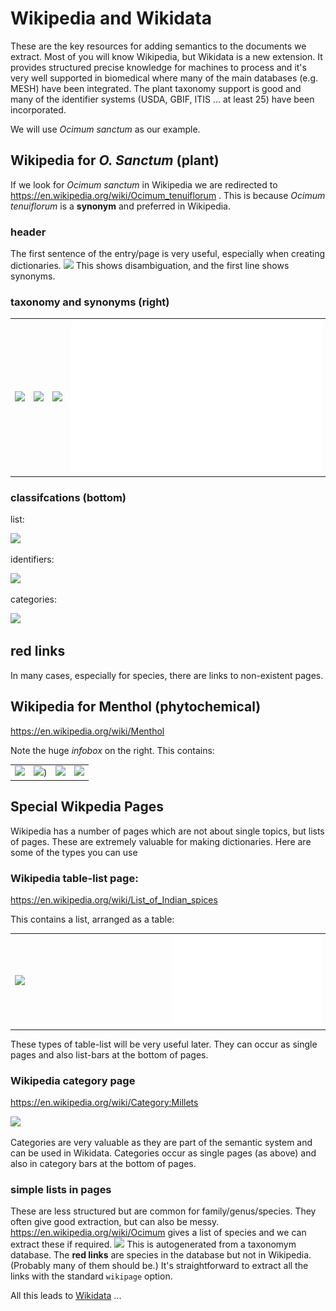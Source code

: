 # Wikipedia and Wikidata

These are the key resources for adding semantics to the documents we extract. Most of you will know Wikipedia, but Wikidata is a new
extension. It provides structured precise knowledge for machines to process and it's very well supported in biomedical where many of the main 
databases (e.g. MESH) have been integrated. The plant taxonomy support is good and many of the identifier systems (USDA, GBIF, ITIS ... at least 25) have been 
incorporated.

We will use *Ocimum sanctum* as our example.

## Wikipedia for *O. Sanctum* (plant)

If we look for *Ocimum sanctum* in Wikipedia we are redirected to
https://en.wikipedia.org/wiki/Ocimum_tenuiflorum .
This is because *Ocimum tenuiflorum* is a **synonym** and preferred in Wikipedia. 


### header
The first sentence of the entry/page is very useful, especially when creating dictionaries.
![](https://github.com/petermr/tigr2ess/blob/master/wikimedia/Assest/wp_header.png)
This shows disambiguation, and the first line shows synonyms.
### taxonomy and synonyms (right)

<table>
<tr><td><img src="https://github.com/petermr/tigr2ess/blob/master/wikimedia/Assest/wp_header.png" <tr><td><img src="https://github.com/petermr/tigr2ess/blob/master/wikimedia/Assest/wp_taxonomy.png" height="50%"/></td><td><img src="https://github.com/petermr/tigr2ess/blob/master/wikimedia/Assest/wp_synonyms.png/wp_synonyms.png" style="height:50%;"/></td><td><img src="../misc/blank.png" style="height:50%;"/></td></tr>
</table>


### classifcations (bottom)

list:

![](https://github.com/petermr/tigr2ess/blob/master/wikimedia/Assest/wp_listofspices.png)

identifiers:

![](https://github.com/petermr/tigr2ess/blob/master/wikimedia/Assest/wp_identifiers.png)

categories:

![](https://github.com/petermr/tigr2ess/blob/master/wikimedia/Assest/wp_categories.png)

## red links
In many cases, especially for species, there are links to non-existent pages. 
## Wikipedia for Menthol (phytochemical)

https://en.wikipedia.org/wiki/Menthol

Note the huge *infobox* on the right. This contains:
<table>
<tr>
  <td><img src="https://github.com/petermr/tigr2ess/blob/master/wikimedia/Assest/wp_formula.png"/></td>
  <td><img src="https://github.com/petermr/tigr2ess/blob/master/wikimedia/Assest/wp_names.png"/>)</td>
  <td><img src="https://github.com/petermr/tigr2ess/blob/master/wikimedia/Assest/wp_chemids.png"/></td>
  <td><img src="https://github.com/petermr/tigr2ess/blob/master/wikimedia/Assest/wp_properties.png"/></td>
  </tr>
</table>

## Special Wikpedia Pages

Wikipedia has a number of pages which are not about single topics, but lists of pages. These are extremely valuable for making dictionaries. Here are some of the types you can use

### Wikipedia table-list page:

https://en.wikipedia.org/wiki/List_of_Indian_spices

This contains a list, arranged as a table:

<table><tr><td width="50%"><img src="https://github.com/petermr/tigr2ess/blob/master/wikimedia/Assest/wp_listofspicestable.png"/></td><td width="50%"><img src="../misc/blank.png"/></td></tr></table>

These types of table-list will be very useful later. They can occur as single pages and also list-bars at the bottom of pages.

### Wikipedia category page

https://en.wikipedia.org/wiki/Category:Millets

![](https://github.com/petermr/tigr2ess/blob/master/wikimedia/Assest/wp_categorymillet.png)

Categories are very valuable as they are part of the semantic system and can be used in Wikidata. Categories occur as single pages (as above) and also in category bars at the bottom of pages.

### simple lists in pages
These are less structured but are common for family/genus/species. They often give good extraction, but can also be messy. https://en.wikipedia.org/wiki/Ocimum gives a list of species and we can extract these if required.
![](https://github.com/petermr/tigr2ess/blob/master/wikimedia/Assest/ocimumgenus.png)
This is autogenerated from a taxonomym database. The **red links** are species in the database but not in Wikipedia. (Probably many of them should be.) It's straightforward to extract all the links with the standard `wikipage` option.

All this leads to [Wikidata](wikidata.md) ...




